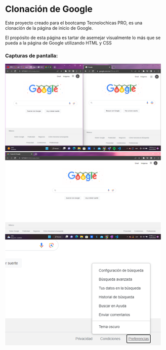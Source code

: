 # Clonación de Google

Este proyecto creado para el bootcamp Tecnolochicas PRO, es una clonación de la página de inicio de Google. 

El propósito de esta página es tartar de asemejar visualmente lo más que se pueda a la página de Google utilizando HTML y CSS

### Capturas de pantalla:

![Captura 1](imgs/google1.png)
![Captura 2](imgs/google2.png)
![Captura 3](imgs/google3.png)
